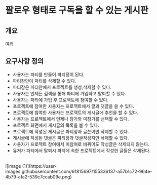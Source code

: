 # 팔로우 형태로 구독을 할 수 있는 게시판
## 개요
여러 
<br>

## 요구사항 정의
* 사용자는 파티를 만들어 파티장이 된다.<br>
* 파티장만이 파티를 삭제할 수 있다.<br>
* 파티장은 파티안에서 프로젝트를 생성,삭제할 수 있다.<br>
* 사용자는 언제든 검색을 통해 파티에 가입하고 탈퇴할 수 있다.<br>
* 사용자는 파티에 가입 후 프로젝트에 참여할 수 있다.<br>
* 프로젝트에 참여한 사용자는 프로젝트에서 글과 댓글을 쓸 수 있다.<br>
* 프로젝트에 참여한 사용자는 프로젝트의 게시글에 추천을 할 수 있다.<br>
* 사용자는 프로젝트에서 언제나 참가와 미참가를 선택할 수 있다.<br>
* 프로젝트 화면에서 게시글의 목록을 볼 수 있다.<br>
* 프로젝트에 작성된 게시글은 파티장과 글쓴이만 삭제할 수 있다.<br>
* 게시글에 작성된 댓글은 파티장과 댓글작성자만 삭제할 수 있다.<br>
* 사용자가 프로젝트 참여에서 미참여로 바뀌어도 작성글은 삭제되지 않는다.<br>
* 유저가 파티에서 탈퇴시 파티에 속한 프로젝트에서 작성한 글들은 삭제된다.<br>

<br>
![image (1)](https://user-images.githubusercontent.com/61815697/155336137-a57b1c72-964e-4b79-afa2-539c7ccab09e.png)
